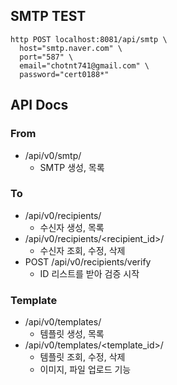## SMTP TEST

```
http POST localhost:8081/api/smtp \
  host="smtp.naver.com" \
  port="587" \
  email="chotnt741@gmail.com" \
  password="cert0188*"
```

## API Docs

### From

- /api/v0/smtp/
  - SMTP 생성, 목록

### To

- /api/v0/recipients/
  - 수신자 생성, 목록
- /api/v0/recipients/<recipient_id>/
  - 수신자 조회, 수정, 삭제
- POST /api/v0/recipients/verify
  - ID 리스트를 받아 검증 시작

### Template

- /api/v0/templates/
  - 템플릿 생성, 목록
- /api/v0/templates/<template_id>/
  - 템플릿 조회, 수정, 삭제
  - 이미지, 파일 업로드 기능
